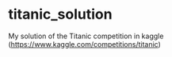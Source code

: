 # titanic_solution
My solution of the Titanic competition in kaggle (https://www.kaggle.com/competitions/titanic)
